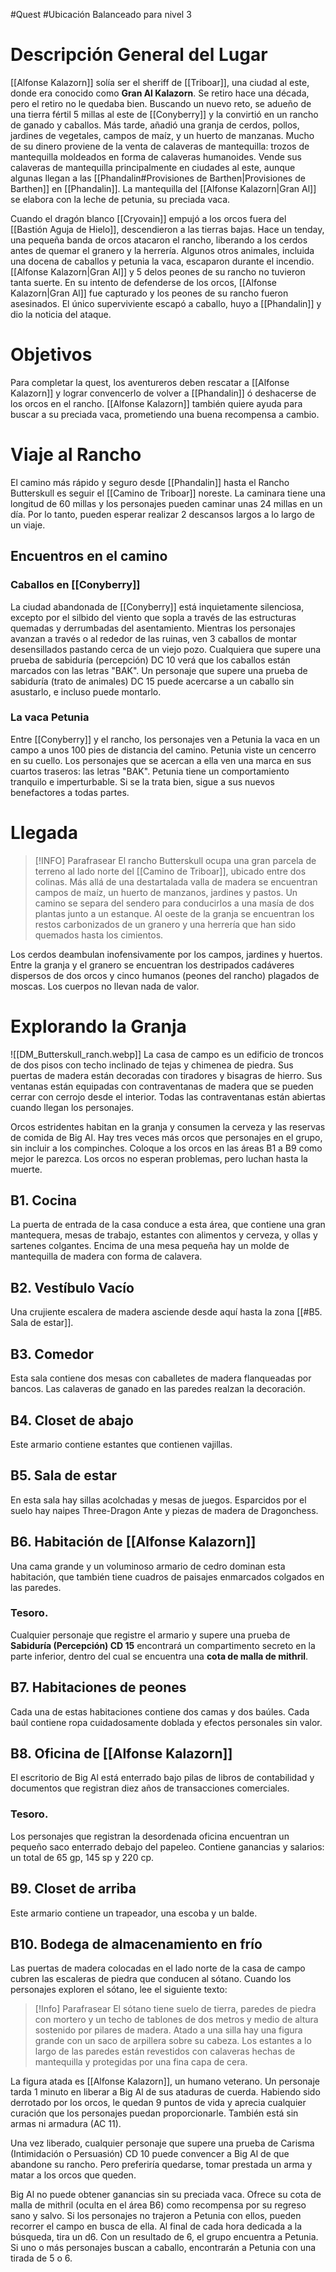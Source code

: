 #Quest #Ubicación 
Balanceado para nivel 3
# Descripción General del Lugar
[[Alfonse Kalazorn]] solía ser el sheriff de [[Triboar]], una ciudad al este, donde era conocido como **Gran Al Kalazorn**. Se retiro hace una década, pero el retiro no le quedaba bien. Buscando un nuevo reto, se adueño de una tierra fértil 5 millas al este de [[Conyberry]] y la convirtió en un rancho de ganado y caballos. Más tarde, añadió una granja de cerdos, pollos, jardines de vegetales, campos de maíz, y un huerto de manzanas. Mucho de su dinero proviene de la venta de calaveras de mantequilla: trozos de mantequilla moldeados en forma de calaveras humanoides. Vende sus calaveras de mantequilla principalmente en ciudades al este, aunque algunas llegan a las [[Phandalin#Provisiones de Barthen|Provisiones de Barthen]] en [[Phandalin]]. La mantequilla del [[Alfonse Kalazorn|Gran Al]] se elabora con la leche de petunia, su preciada vaca.

Cuando el dragón blanco [[Cryovain]] empujó a los orcos fuera del [[Bastión Aguja de Hielo]], descendieron a las tierras bajas. Hace un tenday, una pequeña banda de orcos atacaron el rancho, liberando a los cerdos antes de quemar el granero y la herrería. Algunos otros animales, incluida una docena de caballos y petunia la vaca, escaparon durante el incendio. [[Alfonse Kalazorn|Gran Al]] y 5 delos peones de su rancho no tuvieron tanta suerte. En su intento de defenderse de los orcos, [[Alfonse Kalazorn|Gran Al]] fue capturado y los peones de su rancho fueron asesinados. El único superviviente escapó a caballo, huyo a [[Phandalin]] y dio la noticia del ataque. 
# Objetivos
Para completar la quest, los aventureros deben rescatar a [[Alfonse Kalazorn]] y lograr convencerlo de volver a [[Phandalin]] ó deshacerse de los orcos en el rancho. [[Alfonse Kalazorn]] también quiere ayuda para buscar a su preciada vaca, prometiendo una buena recompensa a cambio.
# Viaje al Rancho
El camino más rápido y seguro desde [[Phandalin]] hasta el Rancho Butterskull es seguir el [[Camino de Triboar]] noreste. La caminara tiene una longitud de 60 millas y los personajes pueden caminar unas 24 millas en un día. Por lo tanto, pueden esperar realizar 2 descansos largos a lo largo de un viaje.
## Encuentros en el camino
### Caballos en [[Conyberry]]
La ciudad abandonada de [[Conyberry]] está inquietamente silenciosa, excepto por el silbido del viento que sopla a través de las estructuras quemadas y derrumbadas del asentamiento. Mientras los personajes avanzan a través o al rededor de las ruinas, ven 3 caballos de montar desensillados pastando cerca de un viejo pozo. Cualquiera que supere una prueba de sabiduría (percepción) DC 10 verá que los caballos están marcados con las letras "BAK". Un personaje que supere una prueba de sabiduría (trato de animales) DC 15 puede acercarse a un caballo sin asustarlo, e incluso puede montarlo.
### La vaca Petunia
Entre [[Conyberry]] y el rancho, los personajes ven a Petunia la vaca en un campo a unos 100 pies de distancia del camino. Petunia viste un cencerro en su cuello. Los personajes que se acercan a ella ven una marca en sus cuartos traseros: las letras "BAK". Petunia tiene un comportamiento tranquilo e imperturbable. Si se la trata bien, sigue a sus nuevos benefactores a todas partes.
# Llegada

> [!INFO] Parafrasear
> El rancho Butterskull ocupa una gran parcela de terreno al lado norte del [[Camino de Triboar]], ubicado entre dos colinas. Más allá de una destartalada valla de madera se encuentran campos de maíz, un huerto de manzanos, jardines y pastos. Un camino se separa del sendero para conducirlos a una masía de dos plantas junto a un estanque. Al oeste de la granja se encuentran los restos carbonizados de un granero y una herrería que han sido quemados hasta los cimientos.

Los cerdos deambulan inofensivamente por los campos, jardines y huertos. Entre la granja y el granero se encuentran los destripados cadáveres dispersos de dos orcos y cinco humanos (peones del rancho) plagados de moscas. Los cuerpos no llevan nada de valor.
# Explorando la Granja
![[DM_Butterskull_ranch.webp]]
La casa de campo es un edificio de troncos de dos pisos con techo inclinado de tejas y chimenea de piedra. Sus puertas de madera están decoradas con tiradores y bisagras de hierro. Sus ventanas están equipadas con contraventanas de madera que se pueden cerrar con cerrojo desde el interior. Todas las contraventanas están abiertas cuando llegan los personajes.

Orcos estridentes habitan en la granja y consumen la cerveza y las reservas de comida de Big Al. Hay tres veces más orcos que personajes en el grupo, sin incluir a los compinches. Coloque a los orcos en las áreas B1 a B9 como mejor le parezca. Los orcos no esperan problemas, pero luchan hasta la muerte.
## B1. Cocina
La puerta de entrada de la casa conduce a esta área, que contiene una gran mantequera, mesas de trabajo, estantes con alimentos y cerveza, y ollas y sartenes colgantes. Encima de una mesa pequeña hay un molde de mantequilla de madera con forma de calavera.
## B2. Vestíbulo Vacío
Una crujiente escalera de madera asciende desde aquí hasta la zona [[#B5. Sala de estar]].
## B3. Comedor
Esta sala contiene dos mesas con caballetes de madera flanqueadas por bancos. Las calaveras de ganado en las paredes realzan la decoración.
## B4. Closet de abajo
Este armario contiene estantes que contienen vajillas.
## B5. Sala de estar
En esta sala hay sillas acolchadas y mesas de juegos. Esparcidos por el suelo hay naipes Three-Dragon Ante y piezas de madera de Dragonchess.
## B6. Habitación de [[Alfonse Kalazorn]]
Una cama grande y un voluminoso armario de cedro dominan esta habitación, que también tiene cuadros de paisajes enmarcados colgados en las paredes. 
### Tesoro. 
Cualquier personaje que registre el armario y supere una prueba de **Sabiduría (Percepción) CD 15** encontrará un compartimento secreto en la parte inferior, dentro del cual se encuentra una **cota de malla de mithril**.
## B7. Habitaciones de peones
Cada una de estas habitaciones contiene dos camas y dos baúles. Cada baúl contiene ropa cuidadosamente doblada y efectos personales sin valor.
## B8. Oficina de [[Alfonse Kalazorn]]
El escritorio de Big Al está enterrado bajo pilas de libros de contabilidad y documentos que registran diez años de transacciones comerciales. 
### Tesoro. 
Los personajes que registran la desordenada oficina encuentran un pequeño saco enterrado debajo del papeleo. Contiene ganancias y salarios: un total de 65 gp, 145 sp y 220 cp.
## B9. Closet de arriba
Este armario contiene un trapeador, una escoba y un balde.
## B10. Bodega de almacenamiento en frío
Las puertas de madera colocadas en el lado norte de la casa de campo cubren las escaleras de piedra que conducen al sótano. Cuando los personajes exploren el sótano, lee el siguiente texto:

> [!Info] Parafrasear
> El sótano tiene suelo de tierra, paredes de piedra con mortero y un techo de tablones de dos metros y medio de altura sostenido por pilares de madera. Atado a una silla hay una figura grande con un saco de arpillera sobre su cabeza. Los estantes a lo largo de las paredes están revestidos con calaveras hechas de mantequilla y protegidas por una fina capa de cera.

La figura atada es [[Alfonse Kalazorn]], un humano veterano. Un personaje tarda 1 minuto en liberar a Big Al de sus ataduras de cuerda. Habiendo sido derrotado por los orcos, le quedan 9 puntos de vida y aprecia cualquier curación que los personajes puedan proporcionarle. También está sin armas ni armadura (AC 11). 

Una vez liberado, cualquier personaje que supere una prueba de Carisma (Intimidación o Persuasión) CD 10 puede convencer a Big Al de que abandone su rancho. Pero preferiría quedarse, tomar prestada un arma y matar a los orcos que queden. 

Big Al no puede obtener ganancias sin su preciada vaca. Ofrece su cota de malla de mithril (oculta en el área B6) como recompensa por su regreso sano y salvo. Si los personajes no trajeron a Petunia con ellos, pueden recorrer el campo en busca de ella. Al final de cada hora dedicada a la búsqueda, tira un d6. Con un resultado de 6, el grupo encuentra a Petunia. Si uno o más personajes buscan a caballo, encontrarán a Petunia con una tirada de 5 o 6.